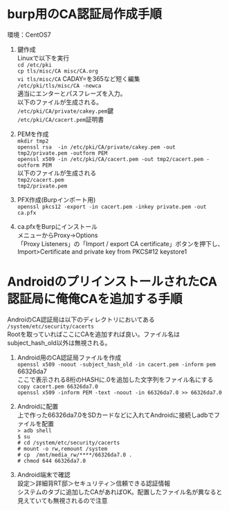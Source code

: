 # burp用のCA認証局作成手順

環境：CentOS7

1. 鍵作成  
    Linuxで以下を実行  
    `cd /etc/pki`  
    `cp tls/misc/CA misc/CA.org`  
    `vi tls/misc/CA`  CADAY=を365など短く編集  
    `/etc/pki/tls/misc/CA -newca`  
    適当にエンターとパスフレーズを入力。  
    以下のファイルが生成される。  
    `/etc/pki/CA/private/cakey.pem`鍵  
    `/etc/pki/CA/cacert.pem`証明書  

2. PEMを作成  
    `mkdir tmp2`  
    `openssl rsa  -in /etc/pki/CA/private/cakey.pem -out tmp2/private.pem -outform PEM`  
    `openssl x509 -in /etc/pki/CA/cacert.pem -out tmp2/cacert.pem -outform PEM`  
    以下のファイルが生成される  
    `tmp2/cacert.pem`  
    `tmp2/private.pem`  

3. PFX作成(Burpインポート用)  
    `openssl pkcs12 -export -in cacert.pem -inkey private.pem -out ca.pfx`  

4. ca.pfxをBurpにインストール  
    メニューからProxy->Options  
    「Proxy Listeners」の「Import / export CA certificate」ボタンを押下し、Import>Certificate and private key from PKCS#12 keystore1  


# AndroidのプリインストールされたCA認証局に俺俺CAを追加する手順  

AndroiのCA認証局は以下のディレクトリにおいてある  
`/system/etc/security/cacerts`  
Rootを取っていればここにCAを追加すれば良い。ファイル名はsubject_hash_old以外は無視される。


1. Android用のCA認証局ファイルを作成  
    `openssl x509 -noout -subject_hash_old -in cacert.pem -inform pem`  
    66326da7  
    ここで表示される8桁のHASHに.0を追加した文字列をファイル名にする  
    `copy cacert.pem 66326da7.0`  
    `openssl x509 -inform PEM -text -noout -in 66326da7.0 >> 66326da7.0`

2. Androidに配置  
    上で作った66326da7.0をSDカードなどに入れてAndroidに接続しadbでファイルを配置  
    `> adb shell`  
    `$ su`  
    `# cd /system/etc/security/cacerts`  
    `# mount -o rw,remount /system`  
    `# cp  /mnt/media_rw/****/66326da7.0 .`  
    `# chmod 644 66326da7.0`  

3. Android端末で確認  
    設定＞詳細背RT邸＞セキュリティ＞信頼できる認証情報  
    システムのタブに追加したCAがあればOK。配置したファイル名が異なると見えていても無視されるので注意
    

